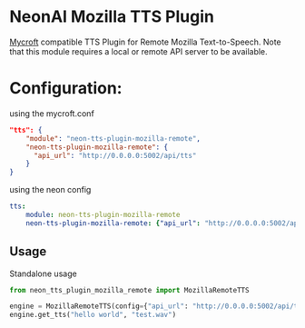# NeonAI Mozilla TTS Plugin
[Mycroft](https://mycroft-ai.gitbook.io/docs/mycroft-technologies/mycroft-core/plugins) compatible
TTS Plugin for Remote Mozilla Text-to-Speech. Note that this module requires a local or remote API server to be available.

# Configuration:

using the mycroft.conf

```json
"tts": {
    "module": "neon-tts-plugin-mozilla-remote",
    "neon-tts-plugin-mozilla-remote": {
      "api_url": "http://0.0.0.0:5002/api/tts"
    }
}
```

using the neon config

```yaml
tts:
    module: neon-tts-plugin-mozilla-remote
    neon-tts-plugin-mozilla-remote: {"api_url": "http://0.0.0.0:5002/api/tts"}
```

## Usage

Standalone usage

```python
from neon_tts_plugin_mozilla_remote import MozillaRemoteTTS

engine = MozillaRemoteTTS(config={"api_url": "http://0.0.0.0:5002/api/tts"})
engine.get_tts("hello world", "test.wav")
```